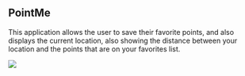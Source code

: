 ## PointMe
This application allows the user to save their favorite points, and also displays the current location, also showing the distance between your location and the points that are on your favorites list.



![](https://github.com/alexpt2000gmit/3Year_Project_Windows_Universal_App_PointMe/blob/master/screenshot/screencast.gif?raw=true)
